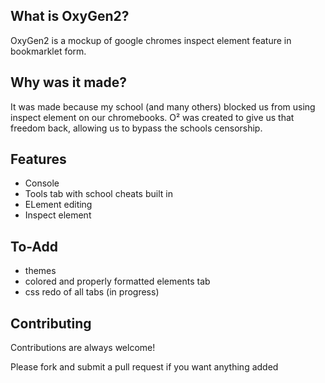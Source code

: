 
  ## What is OxyGen2?

OxyGen2 is a mockup of google chromes inspect element feature in bookmarklet form.

## Why was it made?

It was made because my school (and many others) blocked us from using inspect element on our chromebooks. O² was created to give us that freedom back, allowing us to bypass the schools censorship.

## Features

- Console
- Tools tab with school cheats built in
- ELement editing
- Inspect element

## To-Add

- themes
- colored and properly formatted elements tab
- css redo of all tabs (in progress)


## Contributing

Contributions are always welcome!

Please fork and submit a pull request if you want anything added
